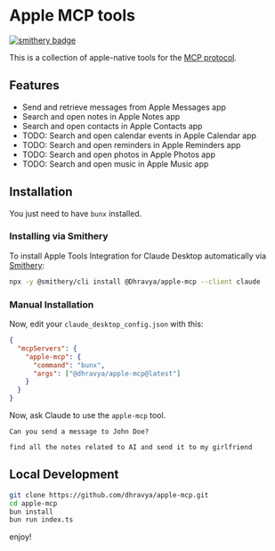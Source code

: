 # Apple MCP tools

[![smithery badge](https://smithery.ai/badge/@Dhravya/apple-mcp)](https://smithery.ai/server/@Dhravya/apple-mcp)

This is a collection of apple-native tools for the [MCP protocol](https://modelcontextprotocol.com/docs/mcp-protocol).


## Features

- Send and retrieve messages from Apple Messages app
- Search and open notes in Apple Notes app
- Search and open contacts in Apple Contacts app
- TODO: Search and open calendar events in Apple Calendar app
- TODO: Search and open reminders in Apple Reminders app
- TODO: Search and open photos in Apple Photos app
- TODO: Search and open music in Apple Music app

## Installation

You just need to have `bunx` installed.

### Installing via Smithery

To install Apple Tools Integration for Claude Desktop automatically via [Smithery](https://smithery.ai/server/@Dhravya/apple-mcp):

```bash
npx -y @smithery/cli install @Dhravya/apple-mcp --client claude
```

### Manual Installation

Now, edit your `claude_desktop_config.json` with this:

```claude_desktop_config.json
{
  "mcpServers": {
    "apple-mcp": {
      "command": "bunx",
      "args": ["@dhravya/apple-mcp@latest"]
    }
  }
}
```

Now, ask Claude to use the `apple-mcp` tool.

```
Can you send a message to John Doe?
```

```
find all the notes related to AI and send it to my girlfriend
```

## Local Development

```bash
git clone https://github.com/dhravya/apple-mcp.git
cd apple-mcp
bun install
bun run index.ts
```

enjoy!

